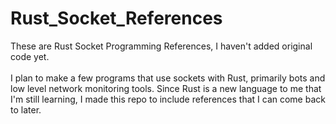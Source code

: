 # Rust_Socket_References
These are Rust Socket Programming References, I haven't added original code yet.
<br><br>
I plan to make a few programs that use sockets with Rust, primarily bots and low level network monitoring tools.
Since Rust is a new language to me that I'm still learning, I made this repo to include references that I can come back to later.
